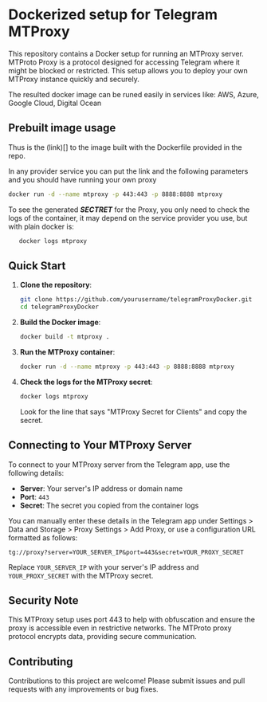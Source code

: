 # Dockerized setup for Telegram MTProxy

This repository contains a Docker setup for running an MTProxy server. MTProto Proxy is a protocol designed for accessing Telegram where it might be blocked or restricted. This setup allows you to deploy your own MTProxy instance quickly and securely.

The resulted docker image can be runed easily in services like: AWS, Azure, Google Cloud, Digital Ocean

## Prebuilt image usage

Thus is the (link)[] to the image built with the Dockerfile provided in the repo.

In any provider service you can put the link and the following parameters and you should have running your own proxy

   ```bash
   docker run -d --name mtproxy -p 443:443 -p 8888:8888 mtproxy
   ```

To see the generated ***SECTRET*** for the Proxy, you only need to check the logs of the container, it may depend on the service provider you use, but with plain docker is:

```bash
   docker logs mtproxy
```

## Quick Start

1. **Clone the repository**:
   ```bash
   git clone https://github.com/yourusername/telegramProxyDocker.git
   cd telegramProxyDocker
   ```

2. **Build the Docker image**:
   ```bash
   docker build -t mtproxy .
   ```

3. **Run the MTProxy container**:
   ```bash
   docker run -d --name mtproxy -p 443:443 -p 8888:8888 mtproxy
   ```

4. **Check the logs for the MTProxy secret**:
   ```bash
   docker logs mtproxy
   ```
   Look for the line that says "MTProxy Secret for Clients" and copy the secret.

## Connecting to Your MTProxy Server

To connect to your MTProxy server from the Telegram app, use the following details:

- **Server**: Your server's IP address or domain name
- **Port**: `443`
- **Secret**: The secret you copied from the container logs

You can manually enter these details in the Telegram app under Settings > Data and Storage > Proxy Settings > Add Proxy, or use a configuration URL formatted as follows:
```
tg://proxy?server=YOUR_SERVER_IP&port=443&secret=YOUR_PROXY_SECRET
```

Replace `YOUR_SERVER_IP` with your server's IP address and `YOUR_PROXY_SECRET` with the MTProxy secret.

## Security Note

This MTProxy setup uses port 443 to help with obfuscation and ensure the proxy is accessible even in restrictive networks. The MTProto proxy protocol encrypts data, providing secure communication.

## Contributing
Contributions to this project are welcome! Please submit issues and pull requests with any improvements or bug fixes.
